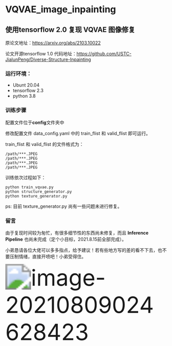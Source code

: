 # VQVAE_image_inpainting

## 使用tensorflow 2.0 复现  VQVAE 图像修复

原论文地址：https://arxiv.org/abs/2103.10022

论文开源tensorflow 1.0 代码地址：https://github.com/USTC-JialunPeng/Diverse-Structure-Inpainting

### 运行环境：

- Ubunt 20.04
- tensorflow 2.3
- python 3.8

### 训练步骤

配置文件位于**config**文件夹中

修改配置文件 data_config.yaml 中的 train_flist 和 valid_flist 即可运行。

train_flist 和 valid_flist 的文件格式为：

```
/path/***.JPEG
/path/***.JPEG
/path/***.JPEG
/path/***.JPEG
```

训练依次过程如下：

```shell
python train_vqvae.py
python structure_generator.py
python texture_generator.py
```

ps: 目前 texture_generator.py 尚有一些问题未进行修复。

### 留言

由于复现时间较为匆忙，有很多细节性的东西尚未修复，而且 **Inference Pipeline** 也尚未完成（定个小目标，2021.8.15前全部完成）。

小弟恳请各位大佬可以多多指点，给予建议！若有些地方写的差的看不下去，也不要压制情绪，直接开喷吧！小弟受得住。



<img src="D:\Dorport\image inpainting\VQVAE_image_inpainting\image\image-20210809024628423.png" alt="image-20210809024628423" style="zoom:500%;" />

